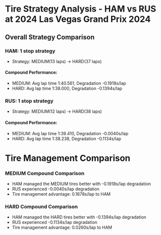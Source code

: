 # Tire Strategy Analysis - HAM vs RUS at 2024 Las Vegas Grand Prix 2024

## Overall Strategy Comparison

### HAM: 1 stop strategy
* Strategy: MEDIUM(13 laps) → HARD(37 laps)

#### Compound Performance:
* MEDIUM: Avg lap time 1:40.561, Degradation -0.1918s/lap
* HARD: Avg lap time 1:38.000, Degradation -0.1394s/lap

### RUS: 1 stop strategy
* Strategy: MEDIUM(12 laps) → HARD(38 laps)

#### Compound Performance:
* MEDIUM: Avg lap time 1:39.410, Degradation -0.0040s/lap
* HARD: Avg lap time 1:38.238, Degradation -0.1134s/lap

# Tire Management Comparison

### MEDIUM Compound Comparison
* HAM managed the MEDIUM tires better with -0.1918s/lap degradation
* RUS experienced -0.0040s/lap degradation
* Tire management advantage: 0.1878s/lap to HAM

### HARD Compound Comparison
* HAM managed the HARD tires better with -0.1394s/lap degradation
* RUS experienced -0.1134s/lap degradation
* Tire management advantage: 0.0260s/lap to HAM